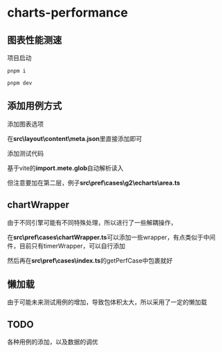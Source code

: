# charts-performance

## 图表性能测速

项目启动

```shell
pnpm i

pnpm dev
```

## 添加用例方式

添加图表选项

在**src\layout\content\meta.json**里直接添加即可

添加测试代码

基于vite的**import.mete.glob**自动解析读入

但注意要加在第二层，例子**src\pref\cases\g2\echarts\area.ts**

## chartWrapper

由于不同引擎可能有不同特殊处理，所以进行了一些解耦操作，

在**src\pref\cases\chartWrapper.ts**可以添加一些wrapper，有点类似于中间件，目前只有timerWrapper，可以自行添加

然后再在**src\pref\cases\index.ts**的getPerfCase中包裹就好

## 懒加载

由于可能未来测试用例的增加，导致包体积太大，所以采用了一定的懒加载

## TODO

各种用例的添加，以及数据的调优
